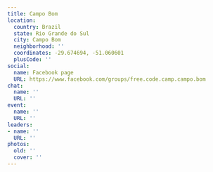 ```yaml
---
title: Campo Bom
location:
  country: Brazil
  state: Rio Grande do Sul
  city: Campo Bom
  neighborhood: ''
  coordinates: -29.674694, -51.060601
  plusCode: ''
social:
  name: Facebook page
  URL: https://www.facebook.com/groups/free.code.camp.campo.bom
chat:
  name: ''
  URL: ''
event:
  name: ''
  URL: ''
leaders:
- name: ''
  URL: ''
photos:
  old: ''
  cover: ''
---
```

